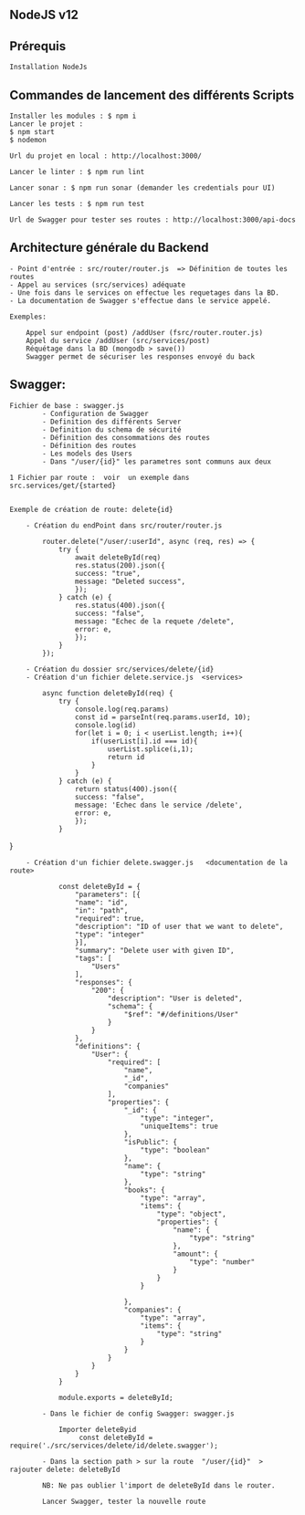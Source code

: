 ## NodeJS v12

## Prérequis

    Installation NodeJs


## Commandes de lancement des différents Scripts

    Installer les modules : $ npm i
    Lancer le projet :
    $ npm start
    $ nodemon

    Url du projet en local : http://localhost:3000/

    Lancer le linter : $ npm run lint 

    Lancer sonar : $ npm run sonar (demander les credentials pour UI)

    Lancer les tests : $ npm run test

    Url de Swagger pour tester ses routes : http://localhost:3000/api-docs


## Architecture générale du Backend

    - Point d'entrée : src/router/router.js  => Définition de toutes les routes
    - Appel au services (src/services) adéquate
    - Une fois dans le services on effectue les requetages dans la BD.
    - La documentation de Swagger s'effectue dans le service appelé.

    Exemples:

        Appel sur endpoint (post) /addUser (fsrc/router.router.js)
        Appel du service /addUser (src/services/post) 
        Réquétage dans la BD (mongodb > save())
        Swagger permet de sécuriser les responses envoyé du back


## Swagger:

    Fichier de base : swagger.js
            - Configuration de Swagger
            - Definition des différents Server
            - Definition du schema de sécurité
            - Définition des consommations des routes
            - Définition des routes
            - Les models des Users
            - Dans "/user/{id}" les parametres sont communs aux deux
    
    1 Fichier par route :  voir  un exemple dans src.services/get/{started}


    Exemple de création de route: delete{id}

        - Création du endPoint dans src/router/router.js
        
            router.delete("/user/:userId", async (req, res) => {
                try {
                    await deleteById(req)
                    res.status(200).json({
                    success: "true",
                    message: "Deleted success",
                    });
                } catch (e) {
                    res.status(400).json({
                    success: "false",
                    message: "Echec de la requete /delete",
                    error: e,
                    });
                }
            });

        - Création du dossier src/services/delete/{id}
        - Création d'un fichier delete.service.js  <services>

            async function deleteById(req) {
                try {
                    console.log(req.params)
                    const id = parseInt(req.params.userId, 10);
                    console.log(id)
                    for(let i = 0; i < userList.length; i++){
                        if(userList[i].id === id){
                            userList.splice(i,1);
                            return id
                        }
                    }
                } catch (e) {
                    return status(400).json({
                    success: "false",
                    message: 'Echec dans le service /delete',
                    error: e,
                    });
                }
}

        - Création d'un fichier delete.swagger.js   <documentation de la route>

                const deleteById = {
                    "parameters": [{
                    "name": "id",
                    "in": "path",
                    "required": true,
                    "description": "ID of user that we want to delete",
                    "type": "integer"
                    }],
                    "summary": "Delete user with given ID",
                    "tags": [
                        "Users"
                    ],
                    "responses": {
                        "200": {
                            "description": "User is deleted",
                            "schema": {
                                "$ref": "#/definitions/User"
                            }
                        }
                    },
                    "definitions": {
                        "User": {
                            "required": [
                                "name",
                                "_id",
                                "companies"
                            ],
                            "properties": {
                                "_id": {
                                    "type": "integer",
                                    "uniqueItems": true
                                },
                                "isPublic": {
                                    "type": "boolean"
                                },
                                "name": {
                                    "type": "string"
                                },
                                "books": {
                                    "type": "array",
                                    "items": {
                                        "type": "object",
                                        "properties": {
                                            "name": {
                                                "type": "string"
                                            },
                                            "amount": {
                                                "type": "number"
                                            }
                                        }
                                    }

                                },
                                "companies": {
                                    "type": "array",
                                    "items": {
                                        "type": "string"
                                    }
                                }
                            }
                        }
                    }
                }

                module.exports = deleteById;

            - Dans le fichier de config Swagger: swagger.js

                Importer deleteByid
                     const deleteById = require('./src/services/delete/id/delete.swagger');

            - Dans la section path > sur la route  "/user/{id}"  > rajouter delete: deleteById

            NB: Ne pas oublier l'import de deleteById dans le router.

            Lancer Swagger, tester la nouvelle route






